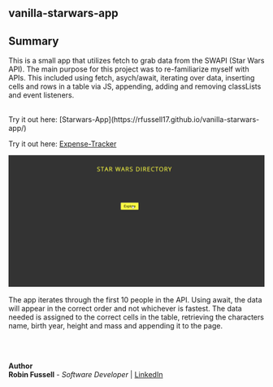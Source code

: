 ﻿
## vanilla-starwars-app



## Summary

This is a small app that utilizes fetch to grab data from the SWAPI (Star Wars API). The main purpose for this project was to re-familiarize myself with APIs. This included using fetch, asych/await, iterating over data, inserting cells and rows in a table via JS, appending, adding and removing classLists and event listeners.

<br>
Try it out here: [Starwars-App](https://rfussell17.github.io/vanilla-starwars-app/)
<br>

 Try it out here: [Expense-Tracker](https://rfussell17.github.io/expense-tracker-app/)

 <img src="starwars.gif">

<br>



The app iterates through the first 10 people in the API. Using await, the data will appear in the correct order and not whichever is fastest. The data needed is assigned to the correct cells in the table, retrieving the characters name, birth year, height and mass and appending it to the page. 

 <br>
 <br>

**Author**
<br>
**Robin Fussell** _- Software Developer_ | [LinkedIn](https://www.linkedin.com/in/robin-fussell17/)
